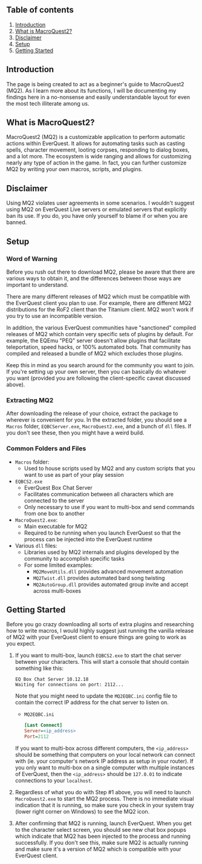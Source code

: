 ## Table of contents
1. [Introduction](#introduction)
2. [What is MacroQuest2?](#whatis)
3. [Disclaimer](#disclaimer)
4. [Setup](#setup)
5. [Getting Started](#getting-started)

## Introduction <a name="introduction"></a>
The page is being created to act as a beginner's guide to MacroQuest2 (MQ2). As I learn more about its functions, I will be documenting my findings here in a no-nonsense and easily understandable layout for even the most tech illiterate among us.

## What is MacroQuest2? <a name="whatis"></a>
MacroQuest2 (MQ2) is a customizable application to perform automatic actions within EverQuest. It allows for automating tasks such as casting spells, character movement, looting corpses, responding to dialog boxes, and a lot more. The ecosystem is wide ranging and allows for customizing nearly any type of action in the game. In fact, you can further customize MQ2 by writing your own macros, scripts, and plugins.

## Disclaimer <a name="disclaimer"></a>

Using MQ2 violates user agreements in some scenarios. I wouldn't suggest using MQ2 on EverQuest Live servers or emulated servers that explicitly ban its use. If you do, you have only yourself to blame if or when you are banned.

## Setup <a name="setup"></a>
### Word of Warning

Before you rush out there to download MQ2, please be aware that there are various ways to obtain it, and the differences between those ways are important to understand. 

There are many different releases of MQ2 which must be compatible with the EverQuest client you plan to use. For example, there are different MQ2 distributions for the RoF2 client than the Titanium client. MQ2 won't work if you try to use an incompatible version.

In addition, the various EverQuest communities have "sanctioned" compiled releases of MQ2 which contain very specific sets of plugins by default. For example, the EQEmu "PEQ" server doesn't allow plugins that facilitate teleportation, speed hacks, or 100% automated bots. That community has compiled and released a bundle of MQ2 which excludes those plugins.

Keep this in mind as you search around for the community you want to join. If you're setting up your own server, then you can basically do whatever you want (provided you are following the client-specific caveat discussed above).

### Extracting MQ2

After downloading the release of your choice, extract the package to wherever is convenient for you. In the extracted folder, you should see a `Macros` folder, `EQBCServer.exe`, `MacroQuest2.exe`, and a bunch of `dll` files. If you don't see these, then you might have a weird build.

### Common Folders and Files

- `Macros` folder:
  - Used to house scripts used by MQ2 and any custom scripts that you want to use as part of your play session
- `EQBCS2.exe`
  - EverQuest Box Chat Server
  - Facilitates communication between all characters which are connected to the server
  - Only necessary to use if you want to multi-box and send commands from one box to another
- `MacroQuest2.exe`:
  - Main executable for MQ2
  - Required to be running when you launch EverQuest so that the process can be injected into the EverQuest runtime
- Various `dll` files: 
  - Libraries used by MQ2 internals and plugins developed by the community to accomplish specific tasks
  - For some limited examples:
    - `MQ2MoveUtils.dll` provides advanced movement automation
    - `MQ2Twist.dll` provides automated bard song twisting
    - `MQ2AutoGroup.dll` provides automated group invite and accept across multi-boxes

## Getting Started <a name="getting-started"></a>

Before you go crazy downloading all sorts of extra plugins and researching how to write macros, I would highly suggest just running the vanilla release of MQ2 with your EverQuest client to ensure things are going to work as you expect.

1. If you want to multi-box, launch `EQBCS2.exe` to start the chat server between your characters. This will start a console that should contain something like this:

   ```shell
   EQ Box Chat Server 10.12.18
   Waiting for connections on port: 2112...
   ```

   Note that you might need to update the `MQ2EQBC.ini` config file to contain the correct IP address for the chat server to listen on. 

   - `MQ2EQBC.ini`

     ```ini
     [Last Connect]
     Server=<ip_address>
     Port=2112
     ```

   If you want to multi-box across different computers, the `<ip_address>` should be something that computers on your local network can connect with (ie. your computer's network IP address as setup in your router). If you only want to multi-box on a single computer with multiple instances of EverQuest, then the `<ip_address>` should be `127.0.01` to indicate connections to your `localhost`.

2. Regardless of what you do with Step #1 above, you will need to launch `MacroQuest2.exe` to start the MQ2 process. There is no immediate visual indication that it is running, so make sure you check in your system tray (lower right corner on Windows) to see the MQ2 icon.

3. After confirming that MQ2 is running, launch EverQuest. When you get to the character select screen, you should see new chat box popups which indicate that MQ2 has been injected to the process and running successfully. If you don't see this, make sure MQ2 is actually running and make sure it's a version of MQ2 which is compatible with your EverQuest client.
